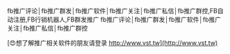 fb推广评论│fb推广群发│fb推广软件│fb推广关注│fb推广私信│fb推广群控,FB自动注册,FB行销机器人,FB群发推广
fb推广评论│fb推广群发│fb推广软件│fb推广关注│fb推广私信│fb推广群控

[😍想了解推广相关软件的朋友请登录 http://www.vst.tw](http://www.vst.tw)



